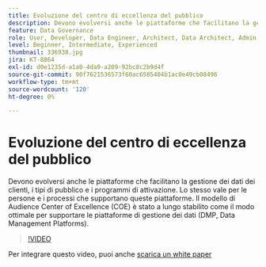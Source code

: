 ```yaml
---
title: Evoluzione del centro di eccellenza del pubblico
description: Devono evolversi anche le piattaforme che facilitano la gestione dei dati dei clienti, i tipi di pubblico e i programmi di attivazione. Lo stesso vale per le persone e i processi che supportano queste piattaforme. Il modello di Audience Center of Excellence (COE) è stato a lungo stabilito come il modo ottimale per supportare le piattaforme di gestione dei dati (DMP, Data Management Platforms).
feature: Data Governance
role: User, Developer, Data Engineer, Architect, Data Architect, Admin, Leader
level: Beginner, Intermediate, Experienced
thumbnail: 336938.jpg
jira: KT-8864
exl-id: d0e1235d-a1a0-4da9-a209-92bc8c2b9d4f
source-git-commit: 90f7621536573f60ac6585404b1ac0e49cb08496
workflow-type: tm+mt
source-wordcount: '120'
ht-degree: 0%

---
```


# Evoluzione del centro di eccellenza del pubblico

Devono evolversi anche le piattaforme che facilitano la gestione dei dati dei clienti, i tipi di pubblico e i programmi di attivazione. Lo stesso vale per le persone e i processi che supportano queste piattaforme. Il modello di Audience Center of Excellence (COE) è stato a lungo stabilito come il modo ottimale per supportare le piattaforme di gestione dei dati (DMP, Data Management Platforms).

>[!VIDEO](https://video.tv.adobe.com/v/336938/?quality=12&learn=on)

Per integrare questo video, puoi anche [scarica un white paper](assets/whitepaper-evolving-the-audience-center-of-excellence.pdf)
